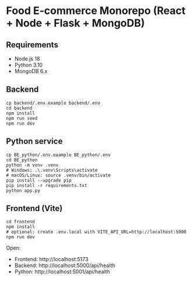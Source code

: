 # Food E-commerce Monorepo (React + Node + Flask + MongoDB)

## Requirements
- Node.js 18
- Python 3.10
- MongoDB 6.x

## Backend
```
cp backend/.env.example backend/.env
cd backend
npm install
npm run seed
npm run dev
```

## Python service
```
cp BE_python/.env.example BE_python/.env
cd BE_python
python -m venv .venv
# Windows: .\.venv\Scripts\activate
# macOS/Linux: source .venv/bin/activate
pip install --upgrade pip
pip install -r requirements.txt
python app.py
```

## Frontend (Vite)
```
cd frontend
npm install
# optional: create .env.local with VITE_API_URL=http://localhost:5000
npm run dev
```

Open:
- Frontend: http://localhost:5173
- Backend:  http://localhost:5000/api/health
- Python:   http://localhost:5001/api/health
